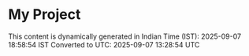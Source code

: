 # My Project

This content is dynamically generated in Indian Time (IST): 2025-09-07 18:58:54 IST
Converted to UTC: 2025-09-07 13:28:54 UTC
